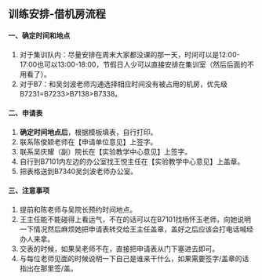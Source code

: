 ## 训练安排-借机房流程

#### 一、确定时间和地点

1. 对于集训队内：尽量安排在周末大家都没课的那一天，时间可以是12:00-17:00也可以13:00-18:00，节假日人少可以直接安排在集训室（然后后面的不用看了）。
2. 对于B7：和吴剑波老师沟通选择相应时间没有被占用的机房，优先级B7231=B7233>B7138>B7338。

#### 二、申请表

1. **确定时间地点后**，根据模板填表，自行打印。
2. 联系陈俊颖老师在【申请单位意见】上签字。
3. 联系吴庆耀（副）院长在【实验教学中心意见】上签字。
4. 自行到B7101内左边的办公室找王悦主任在【实验教学中心意见】上盖章。
5. 把表格送到B7340吴剑波老师办公室。

#### 三、注意事项

1. 提前和陈老师与吴院长预约时间地点。
2. 王主任能不能碰得上看运气，不在的话可以在B7101找杨怀玉老师，向她说明一下情况然后麻烦她把申请表转交给王主任盖章，盖好之后应该会打电话喊经办人来拿。
3. 交表的时候，如果吴老师不在，直接把申请表从门下塞进去即可。
4. 与每位老师见面的时候说明一下自己是谁来干什么，如果需要签字/盖章的话指出在那里签/盖。